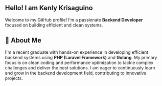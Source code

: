 ## Hello! I am Kenly Krisaguino

Welcome to my GitHub profile! I'm a passionate **Backend Developer** focused on building efficient and clean systems.

## 🚀 About Me

I'm a recent graduate with hands-on experience in developing efficient backend systems using **PHP (Laravel Framework)** and **Golang**. My primary focus is on clean coding and performance optimization to tackle complex challenges and deliver the best solutions.
I am eager to continuously learn and grow in the backend development field, contributing to innovative projects.
